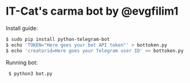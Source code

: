 # IT-Cat's carma bot by @evgfilim1

Install guide:
```sh
$ sudo pip install python-telegram-bot
$ echo 'TOKEN="Here goes your bot API token"' > bottoken.py
$ echo 'creatorid=Here goes your Telegram user ID' >> bottoken.py
```

Running bot:

``` $ python3 bot.py```
